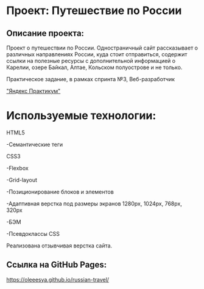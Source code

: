 # Проект: Путешествие по России

## Описание проекта:
Проект о путешествии по России. 
Одностраничный сайт рассказывает о различных направлениях России, куда стоит отправиться, содержит ссылки на полезные ресурсы с дополнительной информацией о Карелии, озере Байкал, Алтае, Кольском полуострове и не только.

Практическое задание, в рамках спринта №3, Веб-разработчик  

["Яндекс Практикум"](https://practicum.yandex.ru/)  

# Используемые технологии:

 HTML5  
 
 -Семантические теги
 
 CSS3  
 
 -Flexbox  
 
 -Grid-layout  
 
 -Позиционирование блоков и элементов  
 
 -Адаптивная верстка под размеры экранов 1280px, 1024px, 768px, 320px  
 
 -БЭМ  
 
 -Псевдоклассы CSS  
 
 


Реализована отзывчивая верстка сайта.

## Ссылка на GitHub Pages:

https://oleeesya.github.io/russian-travel/


